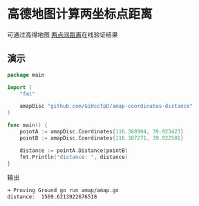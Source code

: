 # 高德地图计算两坐标点距离

可通过高得地图 [两点间距离](https://lbs.amap.com/demo/javascript-api/example/calcutation/calculate-distance-between-two-markers)在线验证结果

## 演示

```go
package main

import (
	"fmt"

	amapDisc "github.com/GiHccTpD/amap-coordinates-distance"
)

func main() {
	pointA := amapDisc.Coordinates{116.368904, 39.923423}
	pointB := amapDisc.Coordinates{116.387271, 39.922501}

	distance := pointA.Distance(pointB)
	fmt.Println("distance: ", distance)
}
```

输出

```bash
➜ Proving Ground go run amap/amap.go
distance:  1569.6213922676518
```

